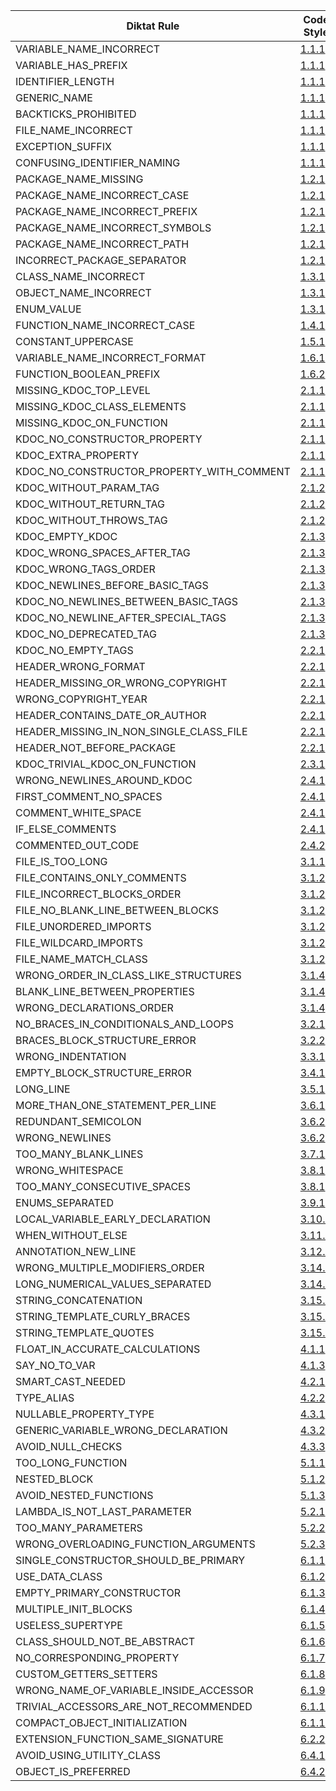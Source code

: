 | Diktat Rule | Code Style | Auto-fixed? |
| ----------------------------------------- | ------ | --- |
| VARIABLE_NAME_INCORRECT | [1.1.1](guide/diktat-coding-convention.md#r1.1.1) | no |
| VARIABLE_HAS_PREFIX | [1.1.1](guide/diktat-coding-convention.md#r1.1.1) | yes |
| IDENTIFIER_LENGTH | [1.1.1](guide/diktat-coding-convention.md#r1.1.1) | no |
| GENERIC_NAME | [1.1.1](guide/diktat-coding-convention.md#r1.1.1) | yes |
| BACKTICKS_PROHIBITED | [1.1.1](guide/diktat-coding-convention.md#r1.1.1) | no |
| FILE_NAME_INCORRECT | [1.1.1](guide/diktat-coding-convention.md#r1.1.1) | yes |
| EXCEPTION_SUFFIX | [1.1.1](guide/diktat-coding-convention.md#r1.1.1) | yes |
| CONFUSING_IDENTIFIER_NAMING | [1.1.1](guide/diktat-coding-convention.md#r1.1.1) | no |
| PACKAGE_NAME_MISSING | [1.2.1](guide/diktat-coding-convention.md#r1.2.1) | yes |
| PACKAGE_NAME_INCORRECT_CASE | [1.2.1](guide/diktat-coding-convention.md#r1.2.1) | yes |
| PACKAGE_NAME_INCORRECT_PREFIX | [1.2.1](guide/diktat-coding-convention.md#r1.2.1) | yes |
| PACKAGE_NAME_INCORRECT_SYMBOLS | [1.2.1](guide/diktat-coding-convention.md#r1.2.1) | no |
| PACKAGE_NAME_INCORRECT_PATH | [1.2.1](guide/diktat-coding-convention.md#r1.2.1) | yes |
| INCORRECT_PACKAGE_SEPARATOR | [1.2.1](guide/diktat-coding-convention.md#r1.2.1) | yes |
| CLASS_NAME_INCORRECT | [1.3.1](guide/diktat-coding-convention.md#r1.3.1) | yes |
| OBJECT_NAME_INCORRECT | [1.3.1](guide/diktat-coding-convention.md#r1.3.1) | yes |
| ENUM_VALUE | [1.3.1](guide/diktat-coding-convention.md#r1.3.1) | yes |
| FUNCTION_NAME_INCORRECT_CASE | [1.4.1](guide/diktat-coding-convention.md#r1.4.1) | yes |
| CONSTANT_UPPERCASE | [1.5.1](guide/diktat-coding-convention.md#r1.5.1) | yes |
| VARIABLE_NAME_INCORRECT_FORMAT | [1.6.1](guide/diktat-coding-convention.md#r1.6.1) | yes |
| FUNCTION_BOOLEAN_PREFIX | [1.6.2](guide/diktat-coding-convention.md#r1.6.2) | yes |
| MISSING_KDOC_TOP_LEVEL | [2.1.1](guide/diktat-coding-convention.md#r2.1.1) | no |
| MISSING_KDOC_CLASS_ELEMENTS | [2.1.1](guide/diktat-coding-convention.md#r2.1.1) | no |
| MISSING_KDOC_ON_FUNCTION | [2.1.1](guide/diktat-coding-convention.md#r2.1.1) | yes |
| KDOC_NO_CONSTRUCTOR_PROPERTY | [2.1.1](guide/diktat-coding-convention.md#r2.1.1) | yes |
| KDOC_EXTRA_PROPERTY | [2.1.1](guide/diktat-coding-convention.md#r2.1.1) | no |
| KDOC_NO_CONSTRUCTOR_PROPERTY_WITH_COMMENT | [2.1.1](guide/diktat-coding-convention.md#r2.1.1) | yes |
| KDOC_WITHOUT_PARAM_TAG | [2.1.2](guide/diktat-coding-convention.md#r2.1.2) | yes |
| KDOC_WITHOUT_RETURN_TAG | [2.1.2](guide/diktat-coding-convention.md#r2.1.2) | yes |
| KDOC_WITHOUT_THROWS_TAG | [2.1.2](guide/diktat-coding-convention.md#r2.1.2) | yes |
| KDOC_EMPTY_KDOC | [2.1.3](guide/diktat-coding-convention.md#r2.1.3) | no |
| KDOC_WRONG_SPACES_AFTER_TAG | [2.1.3](guide/diktat-coding-convention.md#r2.1.3) | yes |
| KDOC_WRONG_TAGS_ORDER | [2.1.3](guide/diktat-coding-convention.md#r2.1.3) | yes |
| KDOC_NEWLINES_BEFORE_BASIC_TAGS | [2.1.3](guide/diktat-coding-convention.md#r2.1.3) | yes |
| KDOC_NO_NEWLINES_BETWEEN_BASIC_TAGS | [2.1.3](guide/diktat-coding-convention.md#r2.1.3) | yes |
| KDOC_NO_NEWLINE_AFTER_SPECIAL_TAGS | [2.1.3](guide/diktat-coding-convention.md#r2.1.3) | yes |
| KDOC_NO_DEPRECATED_TAG | [2.1.3](guide/diktat-coding-convention.md#r2.1.3) | yes |
| KDOC_NO_EMPTY_TAGS | [2.2.1](guide/diktat-coding-convention.md#r2.2.1) | no |
| HEADER_WRONG_FORMAT | [2.2.1](guide/diktat-coding-convention.md#r2.2.1) | yes |
| HEADER_MISSING_OR_WRONG_COPYRIGHT | [2.2.1](guide/diktat-coding-convention.md#r2.2.1) | yes |
| WRONG_COPYRIGHT_YEAR | [2.2.1](guide/diktat-coding-convention.md#r2.2.1) | yes |
| HEADER_CONTAINS_DATE_OR_AUTHOR | [2.2.1](guide/diktat-coding-convention.md#r2.2.1) | no |
| HEADER_MISSING_IN_NON_SINGLE_CLASS_FILE | [2.2.1](guide/diktat-coding-convention.md#r2.2.1) | no |
| HEADER_NOT_BEFORE_PACKAGE | [2.2.1](guide/diktat-coding-convention.md#r2.2.1) | yes |
| KDOC_TRIVIAL_KDOC_ON_FUNCTION | [2.3.1](guide/diktat-coding-convention.md#r2.3.1) | no |
| WRONG_NEWLINES_AROUND_KDOC | [2.4.1](guide/diktat-coding-convention.md#r2.4.1) | yes |
| FIRST_COMMENT_NO_SPACES | [2.4.1](guide/diktat-coding-convention.md#r2.4.1) | yes |
| COMMENT_WHITE_SPACE | [2.4.1](guide/diktat-coding-convention.md#r2.4.1) | yes |
| IF_ELSE_COMMENTS | [2.4.1](guide/diktat-coding-convention.md#r2.4.1) | yes |
| COMMENTED_OUT_CODE | [2.4.2](guide/diktat-coding-convention.md#r2.4.2) | no |
| FILE_IS_TOO_LONG | [3.1.1](guide/diktat-coding-convention.md#r3.1.1) | no |
| FILE_CONTAINS_ONLY_COMMENTS | [3.1.2](guide/diktat-coding-convention.md#r3.1.2) | no |
| FILE_INCORRECT_BLOCKS_ORDER | [3.1.2](guide/diktat-coding-convention.md#r3.1.2) | yes |
| FILE_NO_BLANK_LINE_BETWEEN_BLOCKS | [3.1.2](guide/diktat-coding-convention.md#r3.1.2) | yes |
| FILE_UNORDERED_IMPORTS | [3.1.2](guide/diktat-coding-convention.md#r3.1.2) | yes |
| FILE_WILDCARD_IMPORTS | [3.1.2](guide/diktat-coding-convention.md#r3.1.2) | no |
| FILE_NAME_MATCH_CLASS | [3.1.2](guide/diktat-coding-convention.md#r3.1.2) | yes |
| WRONG_ORDER_IN_CLASS_LIKE_STRUCTURES | [3.1.4](guide/diktat-coding-convention.md#r3.1.4) | yes |
| BLANK_LINE_BETWEEN_PROPERTIES | [3.1.4](guide/diktat-coding-convention.md#r3.1.4) | yes |
| WRONG_DECLARATIONS_ORDER | [3.1.4](guide/diktat-coding-convention.md#r3.1.4) | yes |
| NO_BRACES_IN_CONDITIONALS_AND_LOOPS | [3.2.1](guide/diktat-coding-convention.md#r3.2.1) | yes |
| BRACES_BLOCK_STRUCTURE_ERROR | [3.2.2](guide/diktat-coding-convention.md#r3.2.2) | yes |
| WRONG_INDENTATION | [3.3.1](guide/diktat-coding-convention.md#r3.3.1) | yes |
| EMPTY_BLOCK_STRUCTURE_ERROR | [3.4.1](guide/diktat-coding-convention.md#r3.4.1) | yes |
| LONG_LINE | [3.5.1](guide/diktat-coding-convention.md#r3.5.1) | yes |
| MORE_THAN_ONE_STATEMENT_PER_LINE | [3.6.1](guide/diktat-coding-convention.md#r3.6.1) | yes |
| REDUNDANT_SEMICOLON | [3.6.2](guide/diktat-coding-convention.md#r3.6.2) | yes |
| WRONG_NEWLINES | [3.6.2](guide/diktat-coding-convention.md#r3.6.2) | yes |
| TOO_MANY_BLANK_LINES | [3.7.1](guide/diktat-coding-convention.md#r3.7.1) | yes |
| WRONG_WHITESPACE | [3.8.1](guide/diktat-coding-convention.md#r3.8.1) | yes |
| TOO_MANY_CONSECUTIVE_SPACES | [3.8.1](guide/diktat-coding-convention.md#r3.8.1) | yes |
| ENUMS_SEPARATED | [3.9.1](guide/diktat-coding-convention.md#r3.9.1) | yes |
| LOCAL_VARIABLE_EARLY_DECLARATION | [3.10.2](guide/diktat-coding-convention.md#r3.10.2) | no |
| WHEN_WITHOUT_ELSE | [3.11.1](guide/diktat-coding-convention.md#r3.11.1) | yes |
| ANNOTATION_NEW_LINE | [3.12.1](guide/diktat-coding-convention.md#r3.12.1) | yes |
| WRONG_MULTIPLE_MODIFIERS_ORDER | [3.14.1](guide/diktat-coding-convention.md#r3.14.1) | yes |
| LONG_NUMERICAL_VALUES_SEPARATED | [3.14.2](guide/diktat-coding-convention.md#r3.14.2) | yes |
| STRING_CONCATENATION | [3.15.1](guide/diktat-coding-convention.md#r3.15.1) | no |
| STRING_TEMPLATE_CURLY_BRACES | [3.15.2](guide/diktat-coding-convention.md#r3.15.2) | yes |
| STRING_TEMPLATE_QUOTES | [3.15.2](guide/diktat-coding-convention.md#r3.15.2) | yes |
| FLOAT_IN_ACCURATE_CALCULATIONS | [4.1.1](guide/diktat-coding-convention.md#r4.1.1) | no |
| SAY_NO_TO_VAR | [4.1.3](guide/diktat-coding-convention.md#r4.1.3) | no |
| SMART_CAST_NEEDED | [4.2.1](guide/diktat-coding-convention.md#r4.2.1) | yes |
| TYPE_ALIAS | [4.2.2](guide/diktat-coding-convention.md#r4.2.2) | no |
| NULLABLE_PROPERTY_TYPE | [4.3.1](guide/diktat-coding-convention.md#r4.3.1) | yes |
| GENERIC_VARIABLE_WRONG_DECLARATION | [4.3.2](guide/diktat-coding-convention.md#r4.3.2) | yes |
| AVOID_NULL_CHECKS | [4.3.3](guide/diktat-coding-convention.md#r4.3.3) | no |
| TOO_LONG_FUNCTION | [5.1.1](guide/diktat-coding-convention.md#r5.1.1) | no |
| NESTED_BLOCK | [5.1.2](guide/diktat-coding-convention.md#r5.1.2) | no |
| AVOID_NESTED_FUNCTIONS | [5.1.3](guide/diktat-coding-convention.md#r5.1.3) | yes |
| LAMBDA_IS_NOT_LAST_PARAMETER | [5.2.1](guide/diktat-coding-convention.md#r5.2.1) | no |
| TOO_MANY_PARAMETERS | [5.2.2](guide/diktat-coding-convention.md#r5.2.2) | no |
| WRONG_OVERLOADING_FUNCTION_ARGUMENTS | [5.2.3](guide/diktat-coding-convention.md#r5.2.3) | no |
| SINGLE_CONSTRUCTOR_SHOULD_BE_PRIMARY | [6.1.1](guide/diktat-coding-convention.md#r6.1.1) | yes |
| USE_DATA_CLASS | [6.1.2](guide/diktat-coding-convention.md#r6.1.2) | no |
| EMPTY_PRIMARY_CONSTRUCTOR | [6.1.3](guide/diktat-coding-convention.md#r6.1.3) | yes |
| MULTIPLE_INIT_BLOCKS | [6.1.4](guide/diktat-coding-convention.md#r6.1.4) | yes |
| USELESS_SUPERTYPE | [6.1.5](guide/diktat-coding-convention.md#r6.1.5) | yes |
| CLASS_SHOULD_NOT_BE_ABSTRACT | [6.1.6](guide/diktat-coding-convention.md#r6.1.6) | yes |
| NO_CORRESPONDING_PROPERTY | [6.1.7](guide/diktat-coding-convention.md#r6.1.7) | no |
| CUSTOM_GETTERS_SETTERS | [6.1.8](guide/diktat-coding-convention.md#r6.1.8) | no |
| WRONG_NAME_OF_VARIABLE_INSIDE_ACCESSOR | [6.1.9](guide/diktat-coding-convention.md#r6.1.9) | no |
| TRIVIAL_ACCESSORS_ARE_NOT_RECOMMENDED | [6.1.10](guide/diktat-coding-convention.md#r6.1.10) | yes |
| COMPACT_OBJECT_INITIALIZATION | [6.1.11](guide/diktat-coding-convention.md#r6.1.11) | yes |
| EXTENSION_FUNCTION_SAME_SIGNATURE | [6.2.2](guide/diktat-coding-convention.md#r6.2.2) | no |
| AVOID_USING_UTILITY_CLASS | [6.4.1](guide/diktat-coding-convention.md#r6.4.1) | no |
| OBJECT_IS_PREFERRED | [6.4.2](guide/diktat-coding-convention.md#r6.4.2) | yes |